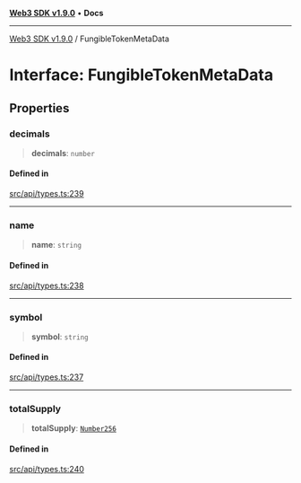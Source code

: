 [**Web3 SDK v1.9.0**](../README.md) • **Docs**

***

[Web3 SDK v1.9.0](../globals.md) / FungibleTokenMetaData

# Interface: FungibleTokenMetaData

## Properties

### decimals

> **decimals**: `number`

#### Defined in

[src/api/types.ts:239](https://github.com/Mystic-Nayy/alephium-web3/blob/c1afd789a197ce5fe21f08c2965942090157c33d/packages/web3/src/api/types.ts#L239)

***

### name

> **name**: `string`

#### Defined in

[src/api/types.ts:238](https://github.com/Mystic-Nayy/alephium-web3/blob/c1afd789a197ce5fe21f08c2965942090157c33d/packages/web3/src/api/types.ts#L238)

***

### symbol

> **symbol**: `string`

#### Defined in

[src/api/types.ts:237](https://github.com/Mystic-Nayy/alephium-web3/blob/c1afd789a197ce5fe21f08c2965942090157c33d/packages/web3/src/api/types.ts#L237)

***

### totalSupply

> **totalSupply**: [`Number256`](../type-aliases/Number256.md)

#### Defined in

[src/api/types.ts:240](https://github.com/Mystic-Nayy/alephium-web3/blob/c1afd789a197ce5fe21f08c2965942090157c33d/packages/web3/src/api/types.ts#L240)

